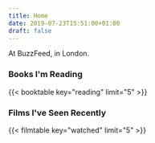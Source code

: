 ```yaml
---
title: Home
date: 2019-07-23T15:51:00+01:00
draft: false
---
```


At BuzzFeed, in London.

### Books I'm Reading
{{< booktable key="reading" limit="5" >}}

### Films I've Seen Recently
{{< filmtable key="watched" limit="5" >}}
